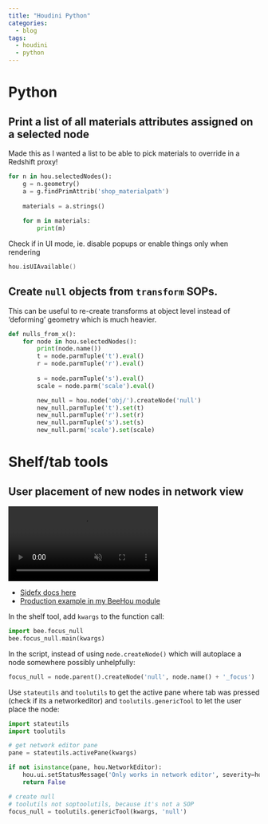 ```yaml
---
title: "Houdini Python"
categories:
  - blog
tags:
  - houdini
  - python
---
```


# Python
## Print a list of all materials attributes assigned on a selected node
Made this as I wanted a list to be able to pick materials to override in a Redshift proxy!

```python
for n in hou.selectedNodes():
    g = n.geometry()
    a = g.findPrimAttrib('shop_materialpath')
    
    materials = a.strings()
     
    for m in materials:
        print(m)
 ```
 
Check if in UI mode, ie. disable popups or enable things only when rendering
```c
hou.isUIAvailable()
```
## Create `null` objects from `transform` SOPs.

This can be useful to re-create transforms at object level instead of ‘deforming’ geometry which is much heavier.
```python
def nulls_from_x():
    for node in hou.selectedNodes():
        print(node.name())
        t = node.parmTuple('t').eval()
        r = node.parmTuple('r').eval()
       
        s = node.parmTuple('s').eval()
        scale = node.parm('scale').eval()

        new_null = hou.node('obj/').createNode('null')
        new_null.parmTuple('t').set(t)
        new_null.parmTuple('r').set(r)
        new_null.parmTuple('s').set(s)
        new_null.parm('scale').set(scale)
```

# Shelf/tab tools

## User placement of new nodes in network view

<video preload="true" playsinline autoplay="autoplay" muted="muted" loop="loop" src="https://user-images.githubusercontent.com/12150445/212692148-295c0079-8b7e-4454-8b7e-14bc5a3b5cfc.mp4"></video>

  * [Sidefx docs here](https://www.sidefx.com/docs/houdini/hom/tool_script.html)
  * [Production example in my BeeHou module](https://github.com/simonreeves/BeeHou/commit/636ea49891c593e413990cecfd53cf216968df1f)

In the shelf tool, add `kwargs` to the function call:
```python
import bee.focus_null
bee.focus_null.main(kwargs)
```
In the script, instead of using `node.createNode()` which will autoplace a node somewhere possibly unhelpfully:
```python
focus_null = node.parent().createNode('null', node.name() + '_focus')
```
Use `stateutils` and `toolutils` to get the active pane where tab was pressed (check if its a networkeditor) and `toolutils.genericTool` to let the user place the node:
```python
import stateutils
import toolutils

# get network editor pane
pane = stateutils.activePane(kwargs)

if not isinstance(pane, hou.NetworkEditor):
    hou.ui.setStatusMessage('Only works in network editor', severity=hou.severityType.Error)
    return False

# create null      
# toolutils not soptoolutils, because it's not a SOP
focus_null = toolutils.genericTool(kwargs, 'null')
```


